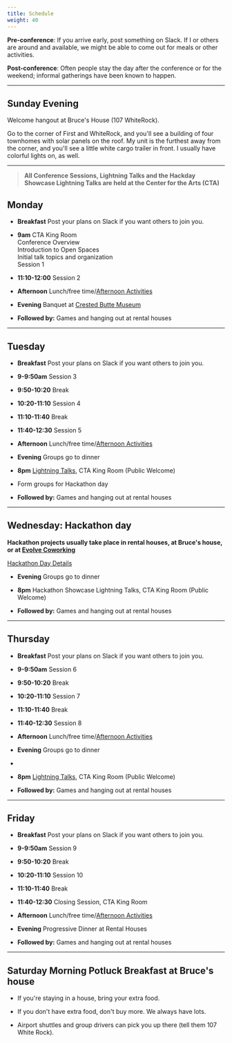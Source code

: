 ```yaml
---
title: Schedule
weight: 40
---
```


**Pre-conference**: If you arrive early, post something on Slack. If I or others
are around and available, we might be able to come out for meals or other
activities.

**Post-conference**: Often people stay the day after the conference or for the
weekend; informal gatherings have been known to happen.

***********************************

Sunday Evening
-------------

Welcome hangout at Bruce's House (107 WhiteRock).

Go to the corner of First and WhiteRock, and you'll see a building of four
townhomes with solar panels on the roof. My unit is the furthest away from
the corner, and you'll see a little white cargo trailer in front. I usually
have colorful lights on, as well.

***********************************

> **All Conference Sessions, Lightning Talks and the Hackday Showcase Lightning Talks are held at the Center for the Arts (CTA)**

Monday
------

- **Breakfast** Post your plans on Slack if you want others to join you.

- **9am** CTA King Room \
  Conference Overview \
  Introduction to Open Spaces\
  Initial talk topics and organization\
  Session 1

- **11:10-12:00** Session 2

- **Afternoon** Lunch/free time/[Afternoon Activities](/Activities)

- **Evening** Banquet at [Crested Butte Museum](https://crestedbuttemuseum.com/)

- **Followed by:** Games and hanging out at rental houses

***********************************

Tuesday
-------

- **Breakfast** Post your plans on Slack if you want others to join you.

- **9-9:50am** Session 3

- **9:50-10:20** Break

- **10:20-11:10** Session 4

- **11:10-11:40** Break

- **11:40-12:30** Session 5

- **Afternoon** Lunch/free time/[Afternoon Activities](/Activities)

- **Evening** Groups go to dinner 

- **8pm** [Lightning Talks](/LightningTalks), CTA King Room (Public Welcome)

- Form groups for Hackathon day

- **Followed by:** Games and hanging out at rental houses

***********************************

Wednesday: Hackathon day
------------------------

**Hackathon projects usually take place in rental houses, at Bruce's house, or
at [Evolve Coworking](https://www.evolvework.co/)**

[Hackathon Day Details](/hackathon)

- **Evening** Groups go to dinner 

- **8pm** Hackathon Showcase Lightning Talks, CTA King Room (Public Welcome)

- **Followed by:** Games and hanging out at rental houses

***********************************

Thursday
--------

- **Breakfast** Post your plans on Slack if you want others to join you.

- **9-9:50am** Session 6

- **9:50-10:20** Break

- **10:20-11:10** Session 7

- **11:10-11:40** Break

- **11:40-12:30** Session 8

- **Afternoon** Lunch/free time/[Afternoon Activities](/Activities)

- **Evening** Groups go to dinner
- 
- **8pm** [Lightning Talks](/LightningTalks), CTA King Room (Public Welcome)

- **Followed by:** Games and hanging out at rental houses

***********************************

Friday
------

- **Breakfast** Post your plans on Slack if you want others to join you.

- **9-9:50am** Session 9

- **9:50-10:20** Break

- **10:20-11:10** Session 10

- **11:10-11:40** Break

- **11:40-12:30** Closing Session, CTA King Room

- **Afternoon** Lunch/free time/[Afternoon Activities](/Activities)

- **Evening** Progressive Dinner at Rental Houses

- **Followed by:** Games and hanging out at rental houses

***********************************

Saturday Morning Potluck Breakfast at Bruce's house
---------------------------------------------------

- If you're staying in a house, bring your extra food.

- If you don't have extra food, don't buy more. We always have lots.

- Airport shuttles and group drivers can pick you up there (tell them 107 White Rock).
